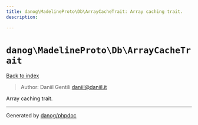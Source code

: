 ```yaml
---
title: danog\MadelineProto\Db\ArrayCacheTrait: Array caching trait.
description: 

---
```

# `danog\MadelineProto\Db\ArrayCacheTrait`
[Back to index](../../../index.md)

> Author: Daniil Gentili <daniil@daniil.it>  
  

Array caching trait.  



---
Generated by [danog/phpdoc](https://phpdoc.daniil.it)
